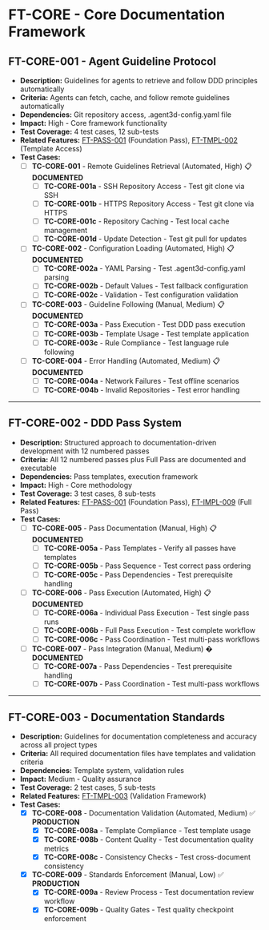 # FT-CORE - Core Documentation Framework

## FT-CORE-001 - Agent Guideline Protocol
- **Description:** Guidelines for agents to retrieve and follow DDD principles automatically
- **Criteria:** Agents can fetch, cache, and follow remote guidelines automatically
- **Dependencies:** Git repository access, .agent3d-config.yaml file
- **Impact:** High - Core framework functionality
- **Test Coverage:** 4 test cases, 12 sub-tests
- **Related Features:** [FT-PASS-001](passes.md#ft-pass-001) (Foundation Pass), [FT-TMPL-002](templates.md#ft-tmpl-002) (Template Access)
- **Test Cases:**
    - [ ] **TC-CORE-001** - Remote Guidelines Retrieval (Automated, High) 📋 **DOCUMENTED**
        - [ ] **TC-CORE-001a** - SSH Repository Access - Test git clone via SSH
        - [ ] **TC-CORE-001b** - HTTPS Repository Access - Test git clone via HTTPS
        - [ ] **TC-CORE-001c** - Repository Caching - Test local cache management
        - [ ] **TC-CORE-001d** - Update Detection - Test git pull for updates
    - [ ] **TC-CORE-002** - Configuration Loading (Automated, High) 📋 **DOCUMENTED**
        - [ ] **TC-CORE-002a** - YAML Parsing - Test .agent3d-config.yaml parsing
        - [ ] **TC-CORE-002b** - Default Values - Test fallback configuration
        - [ ] **TC-CORE-002c** - Validation - Test configuration validation
    - [ ] **TC-CORE-003** - Guideline Following (Manual, Medium) 📋 **DOCUMENTED**
        - [ ] **TC-CORE-003a** - Pass Execution - Test DDD pass execution
        - [ ] **TC-CORE-003b** - Template Usage - Test template application
        - [ ] **TC-CORE-003c** - Rule Compliance - Test language rule following
    - [ ] **TC-CORE-004** - Error Handling (Automated, Medium) 📋 **DOCUMENTED**
        - [ ] **TC-CORE-004a** - Network Failures - Test offline scenarios
        - [ ] **TC-CORE-004b** - Invalid Repositories - Test error handling

---

## FT-CORE-002 - DDD Pass System
- **Description:** Structured approach to documentation-driven development with 12 numbered passes
- **Criteria:** All 12 numbered passes plus Full Pass are documented and executable
- **Dependencies:** Pass templates, execution framework
- **Impact:** High - Core methodology
- **Test Coverage:** 3 test cases, 8 sub-tests
- **Related Features:** [FT-PASS-001](passes.md#ft-pass-001) (Foundation Pass), [FT-IMPL-009](implementation.md#ft-impl-009) (Full Pass)
- **Test Cases:**
    - [ ] **TC-CORE-005** - Pass Documentation (Manual, High) 📋 **DOCUMENTED**
        - [ ] **TC-CORE-005a** - Pass Templates - Verify all passes have templates
        - [ ] **TC-CORE-005b** - Pass Sequence - Test correct pass ordering
        - [ ] **TC-CORE-005c** - Pass Dependencies - Test prerequisite handling
    - [ ] **TC-CORE-006** - Pass Execution (Automated, High) 📋 **DOCUMENTED**
        - [ ] **TC-CORE-006a** - Individual Pass Execution - Test single pass runs
        - [ ] **TC-CORE-006b** - Full Pass Execution - Test complete workflow
        - [ ] **TC-CORE-006c** - Pass Coordination - Test multi-pass workflows
    - [ ] **TC-CORE-007** - Pass Integration (Manual, Medium) � **DOCUMENTED**
        - [ ] **TC-CORE-007a** - Pass Dependencies - Test prerequisite handling
        - [ ] **TC-CORE-007b** - Pass Coordination - Test multi-pass workflows

---

## FT-CORE-003 - Documentation Standards
- **Description:** Guidelines for documentation completeness and accuracy across all project types
- **Criteria:** All required documentation files have templates and validation criteria
- **Dependencies:** Template system, validation rules
- **Impact:** Medium - Quality assurance
- **Test Coverage:** 2 test cases, 5 sub-tests
- **Related Features:** [FT-TMPL-003](templates.md#ft-tmpl-003) (Validation Framework)
- **Test Cases:**
    - [x] **TC-CORE-008** - Documentation Validation (Automated, Medium) ✅ **PRODUCTION**
        - [x] **TC-CORE-008a** - Template Compliance - Test template usage
        - [x] **TC-CORE-008b** - Content Quality - Test documentation quality metrics
        - [x] **TC-CORE-008c** - Consistency Checks - Test cross-document consistency
    - [x] **TC-CORE-009** - Standards Enforcement (Manual, Low) ✅ **PRODUCTION**
        - [x] **TC-CORE-009a** - Review Process - Test documentation review workflow
        - [x] **TC-CORE-009b** - Quality Gates - Test quality checkpoint enforcement
